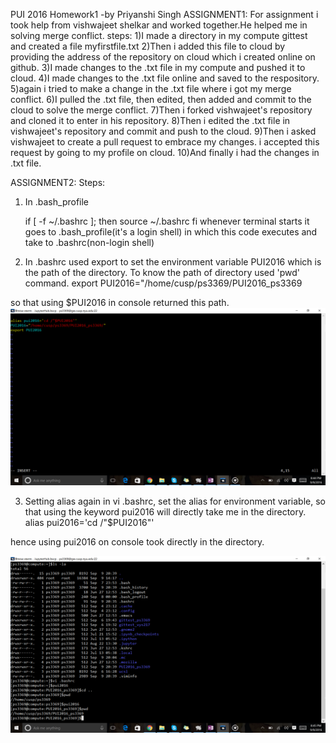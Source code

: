 PUI 2016  Homework1 -by Priyanshi Singh
ASSIGNMENT1: For assignment i took help from vishwajeet shelkar and worked together.He helped me in solving merge conflict.
steps:
1)I made a directory in my compute gittest and created a file myfirstfile.txt
2)Then i added this file to cloud by providing the address of the repository on cloud which i created online on github.
3)I made changes to the .txt file in my compute and pushed it to cloud.
4)I made changes to the .txt file online and saved to the respository.
5)again i tried to make a change in the .txt file where i got my merge conflict.
6)I pulled the .txt file, then edited, then added and commit to the cloud to solve the merge conflict.
7)Then i forked vishwajeet's repository and cloned it to enter in his repository.
8)Then i edited the .txt file in vishwajeet's repository and commit and push to the cloud.
9)Then i asked vishwajeet to create a pull request to embrace my changes. i accepted this request by going to my profile on cloud.
10)And finally i had the changes in .txt file.



ASSIGNMENT2:
Steps:
1) In .bash_profile 

    if [ -f ~/.bashrc ]; then 
        source ~/.bashrc
    fi
whenever terminal starts it goes to .bash_profile(it's a login shell) in which this code executes and take to .bashrc(non-login shell)

2) In .bashrc
used export to set the environment variable PUI2016 which is the path of the directory. To know the path of directory used 'pwd' command. 
    export PUI2016="/home/cusp/ps3369/PUI2016_ps3369
    
so that using $PUI2016 in console returned this path.
![Screenshot 1 my bashrc](bashrc.png)

3) Setting alias
again in vi .bashrc, set the alias for environment variable, so that using the keyword pui2016 will directly take me in the directory.
    alias pui2016='cd /"$PUI2016"'
    
hence using pui2016 on console took directly in the directory.
    
![Screenshot 2 my console](console.png)    
        